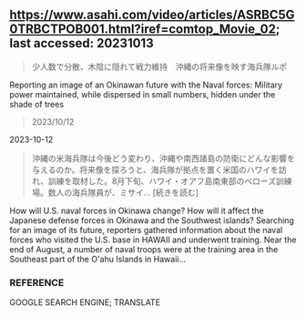 ## https://www.asahi.com/video/articles/ASRBC5G0TRBCTPOB001.html?iref=comtop_Movie_02; last accessed: 20231013

> 少人数で分散、木陰に隠れて戦力維持　沖縄の将来像を映す海兵隊ルポ

Reporting an image of an Okinawan future with the Naval forces: Military power maintained, while dispersed in small numbers, hidden under the shade of trees

> 2023/10/12

2023-10-12

> 沖縄の米海兵隊は今後どう変わり、沖縄や南西諸島の防衛にどんな影響を与えるのか。将来像を探ろうと、海兵隊が拠点を置く米国のハワイを訪れ、訓練を取材した。8月下旬、ハワイ・オアフ島南東部のベローズ訓練場。数人の海兵隊員が、ミサイ... [続きを読む]


How will U.S. naval forces in Okinawa change? How will it affect the Japanese defense forces in Okinawa and the Southwest islands? Searching for an image of its future, reporters gathered information about the naval forces who visited the U.S. base in HAWAII and underwent training. Near the end of August, a number of naval troops were at the training area in the Southeast part of the O'ahu Islands in Hawaii...

### REFERENCE

GOOGLE SEARCH ENGINE; TRANSLATE

